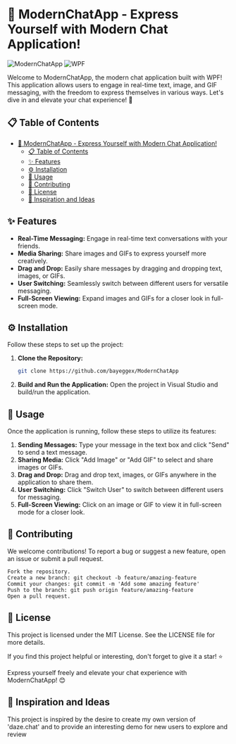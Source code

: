 # 🌟 ModernChatApp - Express Yourself with Modern Chat Application!

![ModernChatApp](https://img.shields.io/badge/Modern%20Chat%20App-blue?style=flat-square)
![WPF](https://img.shields.io/badge/WPF-Application-blue?style=flat-square)

Welcome to ModernChatApp, the modern chat application built with WPF! This application allows users to engage in real-time text, image, and GIF messaging, with the freedom to express themselves in various ways. Let's dive in and elevate your chat experience! 🚀

## 📋 Table of Contents
- [🌟 ModernChatApp - Express Yourself with Modern Chat Application!](#-ModernChatApp---express-yourself-with-modern-chat-application)
  - [📋 Table of Contents](#-table-of-contents)
  - [✨ Features](#-features)
  - [⚙️ Installation](#️-installation)
  - [🚀 Usage](#-usage)
  - [🤝 Contributing](#-contributing)
  - [📄 License](#-license)
  - [🌟 Inspiration and Ideas](#-inspiration-and-ideas)

## ✨ Features

- **Real-Time Messaging:** Engage in real-time text conversations with your friends.
- **Media Sharing:** Share images and GIFs to express yourself more creatively.
- **Drag and Drop:** Easily share messages by dragging and dropping text, images, or GIFs.
- **User Switching:** Seamlessly switch between different users for versatile messaging.
- **Full-Screen Viewing:** Expand images and GIFs for a closer look in full-screen mode.

## ⚙️ Installation

Follow these steps to set up the project:

1. **Clone the Repository:**
    ```bash
    git clone https://github.com/bayeggex/ModernChatApp
    ```

2. **Build and Run the Application:**
    Open the project in Visual Studio and build/run the application.

## 🚀 Usage

Once the application is running, follow these steps to utilize its features:

1. **Sending Messages:** Type your message in the text box and click "Send" to send a text message.
2. **Sharing Media:** Click "Add Image" or "Add GIF" to select and share images or GIFs.
3. **Drag and Drop:** Drag and drop text, images, or GIFs anywhere in the application to share them.
4. **User Switching:** Click "Switch User" to switch between different users for messaging.
5. **Full-Screen Viewing:** Click on an image or GIF to view it in full-screen mode for a closer look.

## 🤝 Contributing

We welcome contributions! To report a bug or suggest a new feature, open an issue or submit a pull request.

    Fork the repository.
    Create a new branch: git checkout -b feature/amazing-feature
    Commit your changes: git commit -m 'Add some amazing feature'
    Push to the branch: git push origin feature/amazing-feature
    Open a pull request.

## 📄 License

This project is licensed under the MIT License. See the LICENSE file for more details.

If you find this project helpful or interesting, don't forget to give it a star! ⭐

Express yourself freely and elevate your chat experience with ModernChatApp! 😊

## 🌟 Inspiration and Ideas

This project is inspired by the desire to create my own version of 'daze.chat' and to provide an interesting demo for new users to explore and review
